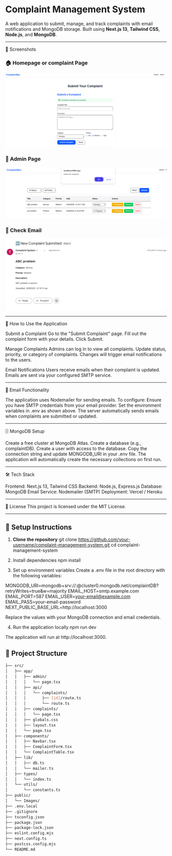 # Complaint Management System

A web application to submit, manage, and track complaints with email notifications and MongoDB storage. Built using **Next.js 13**, **Tailwind CSS**, **Node.js**, and **MongoDB**.

---
📸 Screenshots
### 🏠 Homepage or complaint Page
![Homepage](./public/Images/Home.png)


### 👥 Admin Page
![Members](./public/Images/Admin.png)


### 👥 Check Email
![Members](./public/Images/Email.png)



---
📝 How to Use the Application

Submit a Complaint
Go to the "Submit Complaint" page.
Fill out the complaint form with your details.
Click Submit.

Manage Complaints
Admins can log in to view all complaints.
Update status, priority, or category of complaints.
Changes will trigger email notifications to the users.

Email Notifications
Users receive emails when their complaint is updated.
Emails are sent via your configured SMTP service.

---
📧 Email Functionality

The application uses Nodemailer for sending emails. To configure:
Ensure you have SMTP credentials from your email provider.
Set the environment variables in .env as shown above.
The server automatically sends emails when complaints are submitted or updated.

---
🗄️ MongoDB Setup

Create a free cluster at MongoDB Atlas.
Create a database (e.g., complaintDB).
Create a user with access to the database.
Copy the connection string and update MONGODB_URI in your .env file.
The application will automatically create the necessary collections on first run.

---
🛠️ Tech Stack

Frontend: Next.js 13, Tailwind CSS
Backend: Node.js, Express.js
Database: MongoDB
Email Service: Nodemailer (SMTP)
Deployment: Vercel / Heroku

---
📌 License
This project is licensed under the MIT License.

---
## 🔧 Setup Instructions

1. **Clone the repository**
git clone https://github.com/your-username/complaint-management-system.git
cd complaint-management-system

2. Install dependencies
npm install


3. Set up environment variables
Create a .env file in the root directory with the following variables:

MONGODB_URI=mongodb+srv://<username>:<password>@cluster0.mongodb.net/complaintDB?retryWrites=true&w=majority
EMAIL_HOST=smtp.example.com
EMAIL_PORT=587
EMAIL_USER=your-email@example.com
EMAIL_PASS=your-email-password
NEXT_PUBLIC_BASE_URL=http://localhost:3000


Replace the values with your MongoDB connection and email credentials.

4. Run the application locally
npm run dev


The application will run at http://localhost:3000.


## 📁 Project Structure
```bash
├── src/
│   ├── app/
│   │   ├── admin/
│   │   │   └── page.tsx
│   │   ├── api/
│   │   │   └── complaints/
│   │   │       ├── [id]/route.ts
│   │   │       └── route.ts
│   │   ├── complaints/
│   │   │   └── page.tsx
│   │   ├── globals.css
│   │   ├── layout.tsx
│   │   └── page.tsx
│   ├── components/
│   │   ├── Navbar.tsx
│   │   ├── ComplaintForm.tsx
│   │   └── ComplaintTable.tsx
│   ├── lib/
│   │   ├── db.ts
│   │   └── mailer.ts
│   ├── types/
│   │   └── index.ts
│   └── utils/
│       └── constants.ts
├── public/
│   └── Images/
├── .env.local
├── .gitignore
├── tsconfig.json
├── package.json
├── package-lock.json
├── eslint.config.mjs
├── next.config.ts
├── postcss.config.mjs
└── README.md
